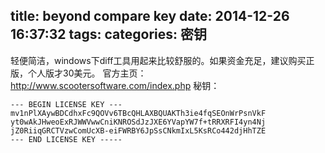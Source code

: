 ﻿title: beyond compare key
date: 2014-12-26 16:37:32
tags: 
categories: 密钥
---
轻便简洁，windows下diff工具用起来比较舒服的。如果资金充足，建议购买正版，个人版才30美元。
官方主页：http://www.scootersoftware.com/index.php
秘钥：
```
--- BEGIN LICENSE KEY ---
mv1nPlXAywBDCdhxFc9QOVv6TBcQHLAXBQUAKTh3ie4fqSEOnWrPsnVkF
yt0wAkJHweoExRJWWVwwCniKNROSdJzJXE6YVapYW7f+tRRXRFI4yn4Nj
jZ0RiiqGRCTVzwComUcXB-eiFWRBY6JpSsCNkmIxL5KsRCo442djHhTZE
--- END LICENSE KEY -----
```